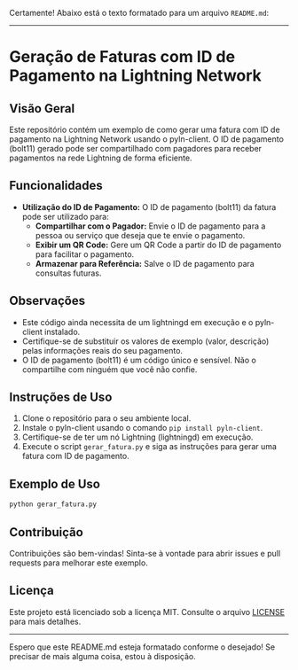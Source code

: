 Certamente! Abaixo está o texto formatado para um arquivo `README.md`:

---

# Geração de Faturas com ID de Pagamento na Lightning Network

## Visão Geral

Este repositório contém um exemplo de como gerar uma fatura com ID de pagamento na Lightning Network usando o pyln-client. O ID de pagamento (bolt11) gerado pode ser compartilhado com pagadores para receber pagamentos na rede Lightning de forma eficiente.

## Funcionalidades

- **Utilização do ID de Pagamento:** O ID de pagamento (bolt11) da fatura pode ser utilizado para:
  - **Compartilhar com o Pagador:** Envie o ID de pagamento para a pessoa ou serviço que deseja que te envie o pagamento.
  - **Exibir um QR Code:** Gere um QR Code a partir do ID de pagamento para facilitar o pagamento.
  - **Armazenar para Referência:** Salve o ID de pagamento para consultas futuras.

## Observações

- Este código ainda necessita de um lightningd em execução e o pyln-client instalado.
- Certifique-se de substituir os valores de exemplo (valor, descrição) pelas informações reais do seu pagamento.
- O ID de pagamento (bolt11) é um código único e sensível. Não o compartilhe com ninguém que você não confie.

## Instruções de Uso

1. Clone o repositório para o seu ambiente local.
2. Instale o pyln-client usando o comando `pip install pyln-client`.
3. Certifique-se de ter um nó Lightning (lightningd) em execução.
4. Execute o script `gerar_fatura.py` e siga as instruções para gerar uma fatura com ID de pagamento.

## Exemplo de Uso

```bash
python gerar_fatura.py
```

## Contribuição

Contribuições são bem-vindas! Sinta-se à vontade para abrir issues e pull requests para melhorar este exemplo.

## Licença

Este projeto está licenciado sob a licença MIT. Consulte o arquivo [LICENSE](LICENSE) para mais detalhes.

---

Espero que este README.md esteja formatado conforme o desejado! Se precisar de mais alguma coisa, estou à disposição.